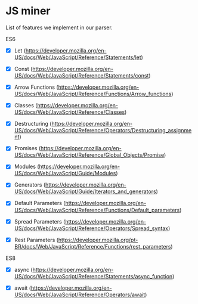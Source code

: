 # JS miner

List of features we implement in our parser.

ES6

 -[X] Let (https://developer.mozilla.org/en-US/docs/Web/JavaScript/Reference/Statements/let)
 
 -[X] Const (https://developer.mozilla.org/en-US/docs/Web/JavaScript/Reference/Statements/const)
 
 -[X] Arrow Functions (https://developer.mozilla.org/en-US/docs/Web/JavaScript/Reference/Functions/Arrow_functions)
 
 -[X] Classes (https://developer.mozilla.org/en-US/docs/Web/JavaScript/Reference/Classes)
 
 -[X] Destructuring (https://developer.mozilla.org/en-US/docs/Web/JavaScript/Reference/Operators/Destructuring_assignment)
 
 -[X] Promises (https://developer.mozilla.org/en-US/docs/Web/JavaScript/Reference/Global_Objects/Promise)
 
 -[X] Modules (https://developer.mozilla.org/en-US/docs/Web/JavaScript/Guide/Modules)
 
 -[X] Generators (https://developer.mozilla.org/en-US/docs/Web/JavaScript/Guide/Iterators_and_generators)
 
 -[X] Default Parameters (https://developer.mozilla.org/en-US/docs/Web/JavaScript/Reference/Functions/Default_parameters)
 
 -[X] Spread Parameters (https://developer.mozilla.org/en-US/docs/Web/JavaScript/Reference/Operators/Spread_syntax)
 
 -[X] Rest Parameters (https://developer.mozilla.org/pt-BR/docs/Web/JavaScript/Reference/Functions/rest_parameters)
 
ES8

 -[X] async (https://developer.mozilla.org/en-US/docs/Web/JavaScript/Reference/Statements/async_function)
 
 -[X] await (https://developer.mozilla.org/en-US/docs/Web/JavaScript/Reference/Operators/await)

